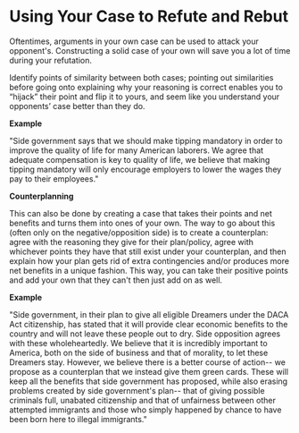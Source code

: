 # Using Your Case to Refute and Rebut

Oftentimes, arguments in your own case can be used to attack your opponent's. Constructing a solid case of your own will save you a lot of time during your refutation.

Identify points of similarity between both cases; pointing out similarities before going onto explaining why your reasoning is correct enables you to “hijack” their point and flip it to yours, and seem like you understand your opponents’ case better than they do.

**Example**

  "Side government says that we should make tipping mandatory in order to improve the quality of life for many American laborers. We agree that adequate compensation is key to quality of life, we believe that making tipping mandatory will only encourage employers to lower the wages they pay to their employees."


**Counterplanning**

This can also be done by creating a case that takes their points and net benefits and turns them into ones of your own. The way to go about this (often only on the negative/opposition side) is to create a counterplan: agree with the reasoning they give for their plan/policy, agree with whichever points they have that still exist under your counterplan, and then explain how your plan gets rid of extra contingencies and/or produces more net benefits in a unique fashion. This way, you can take their positive points and add your own that they can't then just add on as well.

**Example**

  "Side government, in their plan to give all eligible Dreamers under the DACA Act citizenship, has stated that it will provide clear economic benefits to the country and will not leave these people out to dry. Side opposition agrees with these wholeheartedly. We believe that it is incredibly important to America, both on the side of business and that of morality, to let these Dreamers stay. However, we believe there is a better course of action-- we propose as a counterplan that we instead give them green cards. These will keep all the benefits that side government has proposed, while also erasing problems created by side government's plan-- that of giving possible criminals full, unabated citizenship and that of unfairness between other attempted immigrants and those who simply happened by chance to have been born here to illegal immigrants."
